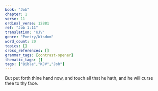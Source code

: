 ```yaml
---
book: "Job"
chapter: 1
verse: 11
ordinal_verse: 12881
ref: "Job 1:11"
translation: "KJV"
genre: "Poetry/Wisdom"
word_count: 20
topics: []
cross_references: []
grammar_tags: [contrast-opener]
thematic_tags: []
tags: ["Bible","KJV","Job"]
---
```

But put forth thine hand now, and touch all that he hath, and he will curse thee to thy face.
